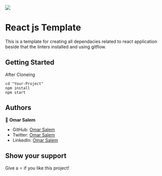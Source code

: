 ![](https://img.shields.io/badge/Microverse-blueviolet)

# React js Template
This is a template for creating all dependacies related to react application beside that the linters installed and using gitflow. 

## Getting Started

After Cloneing

```
cd "Your-Project"
npm install
npm start
```


## Authors

👤 **Omar Salem**

- GitHub: [Omar Salem](https://github.com/omarsalem7)
- Twitter: [Omar Salem](https://twitter.com/Omar80491499)
- LinkedIn: [Omar Salem](https://www.linkedin.com/in/omar-salem-a6945b177/)


## Show your support

Give a ⭐️ if you like this project!
